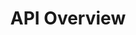 ---
title: API Overview
keywords: ...
last_updated: December 14, 2016
tags: 
summary: "blah blan"
sidebar: home_sidebar
permalink: api-overview.html
folder: API
---